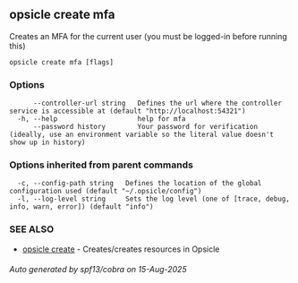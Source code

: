 ## opsicle create mfa

Creates an MFA for the current user (you must be logged-in before running this)

```
opsicle create mfa [flags]
```

### Options

```
      --controller-url string   Defines the url where the controller service is accessible at (default "http://localhost:54321")
  -h, --help                    help for mfa
      --password history        Your password for verification (ideally, use an environment variable so the literal value doesn't show up in history)
```

### Options inherited from parent commands

```
  -c, --config-path string   Defines the location of the global configuration used (default "~/.opsicle/config")
  -l, --log-level string     Sets the log level (one of [trace, debug, info, warn, error]) (default "info")
```

### SEE ALSO

* [opsicle create](cli/opsicle_create.md)	 - Creates/creates resources in Opsicle

###### Auto generated by spf13/cobra on 15-Aug-2025

